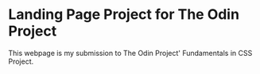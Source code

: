 # Landing Page Project for The Odin Project

This webpage is my submission to The Odin Project' Fundamentals in CSS Project.
